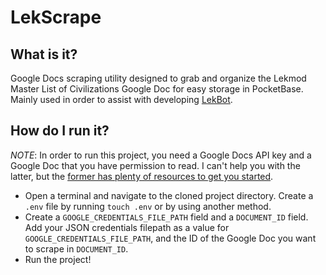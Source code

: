 # LekScrape

## What is it?

Google Docs scraping utility designed to grab and organize the Lekmod Master List of Civilizations Google Doc for easy storage in PocketBase. Mainly used in order to assist with developing [LekBot](https://github.com/jacksondarman/lekbot).

## How do I run it?

_NOTE_: In order to run this project, you need a Google Docs API key and a Google Doc that you have permission to read. I can't help you with the latter, but the [former has plenty of resources to get you started](https://developers.google.com/docs/api/how-tos/overview).

- Open a terminal and navigate to the cloned project directory. Create a `.env` file by running `touch .env` or by using another method.
- Create a `GOOGLE_CREDENTIALS_FILE_PATH` field and a `DOCUMENT_ID` field. Add your JSON credentials filepath as a value for `GOOGLE_CREDENTIALS_FILE_PATH`, and the ID of the Google Doc you want to scrape in `DOCUMENT_ID`.
- Run the project!
